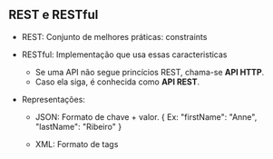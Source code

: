 ## REST e RESTful

* REST: Conjunto de melhores práticas: constraints

* RESTful: Implementação que usa essas caracteristicas

    - Se uma API não segue princícios REST, chama-se **API HTTP**. 
    - Caso ela siga, é conhecida como **API REST**.

* Representações:

    - JSON: Formato de chave + valor. 
            { Ex: "firstName": "Anne", "lastName": "Ribeiro" }

    - XML: Formato de tags